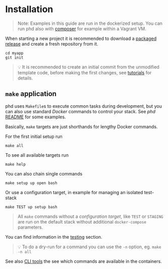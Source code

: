 Installation
============

> Note: Examples in this guide are run in the dockerized setup. 
> You can run phd also  with [composer](../6-tutorials/installation-composer.md) 
> for example within a Vagrant VM. 

When starting a new project it is recommended to download a [packaged release](https://github.com/phundament/app/releases)
and create a fresh repository from it.

    cd myapp
    git init

> :bulb: It is recommended to create an initial commit from the unmodified template code, before making the first changes, see [tutorials](../6-tutorials/git-repository.md) for details.

## `make` application

phd uses `Makefile`s to execute common tasks during development, but you can also use standard *Docker* commands to control your stack.
See *phd* [README](https://github.com/phundament/app/blob/master/README.md) for some examples.

Basically, `make` targets are just shorthands for lengthy Docker commands.

For the first initial setup run

    make all

To see all available targets run

    make help

You can also chain single commands

    make setup up open bash
   
Or use a configuration target, in example for managing an isolated test-stack
   
    make TEST up setup bash

> All `make` commands without a *configuration target*, like `TEST` or `STAGING` are run on the default stack 
> without additional `docker-compose` parameters. 

You can find information in the [testing](../4-testing/testing.md) section.

> :bulb: To do a dry-run for a command you can use the `-n` option, eg. `make -n all`

See also [CLI tools](../3-development/cli-tools.md) the see which commands are available in the containers.
